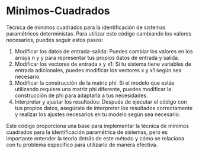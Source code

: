# Minimos-Cuadrados
Técnica de mínimos cuadrados para la identificación de sistemas paramétricos deterministas.
Para utilizar este código cambiando los valores necesarios, puedes seguir estos pasos:
1. Modificar los datos de entrada-salida: Puedes cambiar los valores en los arrays n y y para representar tus propios datos de entrada y salida.
2. Modificar los vectores de entrada x y x1: Si tu sistema tiene variables de entrada adicionales, puedes modificar los vectores x y x1 según sea necesario.
3. Modificar la construcción de la matriz phi: Si el modelo que estás utilizando requiere una matriz phi diferente, puedes modificar la construcción de phi para adaptarla a tus necesidades.
4. Interpretar y ajustar los resultados: Después de ejecutar el código con tus propios datos, asegúrate de interpretar los resultados correctamente y realizar los ajustes necesarios en tu modelo según sea necesario.

Este código proporciona una base para implementar la técnica de mínimos cuadrados para la identificación paramétrica de sistemas, pero es importante entender la teoría detrás de este método y cómo se relaciona con tu problema específico para utilizarlo de manera efectiva.

